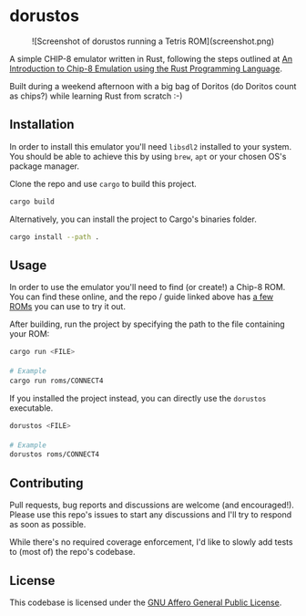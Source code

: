 # dorustos

<center>
![Screenshot of dorustos running a Tetris ROM](screenshot.png)
</center>

A simple CHIP-8 emulator written in Rust, following the steps outlined at [An Introduction to Chip-8 Emulation using the Rust Programming Language](https://github.com/aquova/chip8-book).

Built during a weekend afternoon with a big bag of Doritos (do Doritos count as chips?) while learning Rust from scratch :-)

## Installation

In order to install this emulator you'll need `libsdl2` installed to your system. You should be able to achieve this by using `brew`, `apt` or your chosen OS's package manager.

Clone the repo and use `cargo` to build this project.

```bash
cargo build
```

Alternatively, you can install the project to Cargo's binaries folder.

```bash
cargo install --path .
```

## Usage

In order to use the emulator you'll need to find (or create!) a Chip-8 ROM. You can find these online, and the repo / guide linked above has [a few ROMs](https://github.com/aquova/chip8-book/tree/master/roms) you can use to try it out.

After building, run the project by specifying the path to the file containing your ROM:

```bash
cargo run <FILE>

# Example
cargo run roms/CONNECT4
```

If you installed the project instead, you can directly use the `dorustos` executable.

```bash
dorustos <FILE>

# Example
dorustos roms/CONNECT4
```

## Contributing

Pull requests, bug reports and discussions are welcome (and encouraged!). Please use this repo's issues to start any discussions and I'll try to respond as soon as possible.

While there's no required coverage enforcement, I'd like to slowly add tests to (most of) the repo's codebase.

## License

This codebase is licensed under the [GNU Affero General Public License](./LICENSE).
